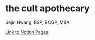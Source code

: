 # the cult apothecary

Sejin Hwang, BSP, BCGP, MBA

[Link to Notion Pages]([https://legendary-mollusk-0bf.notion.site/the-Cult-Apothecary-c74dc96018924acdbacf35682c26f712](https://sejinh.notion.site/Sejin-Hwang-RPh-BSPharm-MBA-BCGP-APA-1cfd2125d27f80d2b16dc05014510160))
